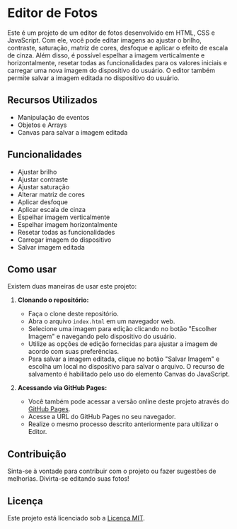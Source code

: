 # Editor de Fotos

Este é um projeto de um editor de fotos desenvolvido em HTML, CSS e JavaScript. Com ele, você pode editar imagens ao ajustar o brilho, contraste, saturação, matriz de cores, desfoque e aplicar o efeito de escala de cinza. Além disso, é possível espelhar a imagem verticalmente e horizontalmente, resetar todas as funcionalidades para os valores iniciais e carregar uma nova imagem do dispositivo do usuário. O editor também permite salvar a imagem editada no dispositivo do usuário.

## Recursos Utilizados
- Manipulação de eventos
- Objetos e Arrays
- Canvas para salvar a imagem editada

## Funcionalidades
- Ajustar brilho
- Ajustar contraste
- Ajustar saturação
- Alterar matriz de cores
- Aplicar desfoque
- Aplicar escala de cinza
- Espelhar imagem verticalmente
- Espelhar imagem horizontalmente
- Resetar todas as funcionalidades
- Carregar imagem do dispositivo
- Salvar imagem editada

## Como usar
Existem duas maneiras de usar este projeto:

1. **Clonando o repositório:**
   - Faça o clone deste repositório.
   - Abra o arquivo `index.html` em um navegador web.
   - Selecione uma imagem para edição clicando no botão "Escolher Imagem" e navegando pelo dispositivo do usuário.
   - Utilize as opções de edição fornecidas para ajustar a imagem de acordo com suas preferências.
   - Para salvar a imagem editada, clique no botão "Salvar Imagem" e escolha um local no dispositivo para salvar o arquivo. O recurso de salvamento é habilitado pelo uso do elemento Canvas do JavaScript.

2. **Acessando via GitHub Pages:**
   - Você também pode acessar a versão online deste projeto através do [GitHub Pages](https://gabriel-fh.github.io/Photo-Editor/).
   - Acesse a URL do GitHub Pages no seu navegador.
   - Realize o mesmo processo descrito anteriormente para ultilizar o Editor.

## Contribuição
Sinta-se à vontade para contribuir com o projeto ou fazer sugestões de melhorias. Divirta-se editando suas fotos!

## Licença
Este projeto está licenciado sob a [Licença MIT](https://opensource.org/licenses/MIT).  

